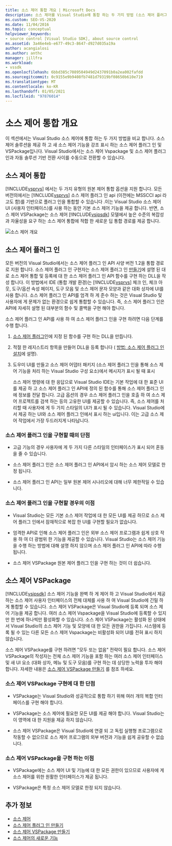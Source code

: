 ```yaml
---
title: 소스 제어 통합 개요 | Microsoft Docs
description: 소스 제어를 Visual Studio에 통합 하는 두 가지 방법 (소스 제어 플러그 인과 VSPackage) 간의 차이점에 대해 알아봅니다.
ms.custom: SEO-VS-2020
ms.date: 11/04/2016
ms.topic: conceptual
helpviewer_keywords:
- source control [Visual Studio SDK], about source control
ms.assetid: 3a46e4eb-e677-49c3-8647-d927d035a19a
author: acangialosi
ms.author: anthc
manager: jillfra
ms.workload:
- vssdk
ms.openlocfilehash: 6bbd385c7089504949d2437091b0a2ea002fafdd
ms.sourcegitcommit: 0c9155e9b9408fb7481d79319bf08650b610e719
ms.translationtype: MT
ms.contentlocale: ko-KR
ms.lasthandoff: 01/05/2021
ms.locfileid: "97876014"
---
```

# <a name="source-control-integration-overview"></a>소스 제어 통합 개요
이 섹션에서는 Visual Studio 소스 제어에 통합 하는 두 가지 방법을 비교 합니다. 소스 제어 솔루션을 제공 하 고 새 소스 제어 기능을 강조 표시 하는 소스 제어 플러그 인 및 VSPackage입니다. Visual Studio에서는 소스 제어 Vspackage 및 소스 제어 플러그 인과 자동 솔루션 기반 전환 사이를 수동으로 전환할 수 있습니다.

## <a name="source-control-integration"></a>소스 제어 통합
 [!INCLUDE[vsprvs](../../code-quality/includes/vsprvs_md.md)] 에서는 두 가지 유형의 원본 제어 통합 옵션을 지원 합니다. 모든 버전의에서는 [!INCLUDE[vsprvs](../../code-quality/includes/vsprvs_md.md)] 소스 제어 플러그 인 api (이전에는 MSSCCI api 라고도 함)를 기반으로 플러그 인을 통합할 수 있습니다 .이는 Visual Studio 소스 제어 UI (사용자 인터페이스)를 사용 하는 동안 기본 소스 제어 기능을 제공 합니다. 반면, 소스 제어 VSPackage는 소스 제어 [!INCLUDE[vsipsdk](../../extensibility/includes/vsipsdk_md.md)] 모델에서 높은 수준의 복잡성과 자율성을 요구 하는 소스 제어 통합에 적합 한 새로운 딥 통합 경로를 제공 합니다.

 ![소스 제어 개요](../../extensibility/internals/media/sourcectnrloverview.gif "SourceCtnrlOverview")

## <a name="source-control-plug-in"></a>소스 제어 플러그 인
 모든 버전의 Visual Studio에서는 소스 제어 플러그 인 API 사양 버전 1.2을 통합 경로로 지원 합니다. 소스 제어 플러그 인 구현자는 소스 제어 플러그 인 [만들기](../../extensibility/internals/creating-a-source-control-plug-in.md)에 설명 된 대로 소스 제어 통합 및 등록에 대 한 소스 제어 플러그 인 API 함수를 구현 하는 DLL을 작성 합니다. 이 방법에서 IDE (통합 개발 환경)는 [!INCLUDE[vsprvs](../../code-quality/includes/vsprvs_md.md)] 체크 인, 체크 아웃, 도구/옵션 속성 페이지, 도구 모음 및 소스 제어 문자 모양과 같은 대화 상자에 UI를 사용 합니다. 소스 제어 플러그 인 API를 엄격 하 게 준수 하는 것은 Visual Studio 및 사용자에 게 문제가 없는 환경으로 쉽게 통합할 수 있습니다. 즉, 소스 제어 플러그 인은 API에 자세히 설명 된 대부분의 함수 및 콜백을 구현 해야 합니다.

 소스 제어 플러그 인 API를 사용 하 여 소스 제어 플러그 인을 구현 하려면 다음 단계를 수행 합니다.

1. [소스 제어 플러그](../../extensibility/source-control-plug-ins.md)인에 지정 된 함수를 구현 하는 DLL을 만듭니다.

2. 적절 한 레지스트리 항목을 만들어 DLL을 등록 합니다 ( [방법: 소스 제어 플러그 인 설치](../../extensibility/internals/how-to-install-a-source-control-plug-in.md)에 설명).

3. 도우미 UI를 만들고 소스 제어 어댑터 패키지 (소스 제어 플러그 인을 통해 소스 제어 기능을 처리 하는 Visual Studio 구성 요소)에서 메시지가 표시 될 때 표시

   소스 제어 명령에 대 한 응답으로 Visual Studio IDE는 기본 작업에 대 한 표준 UI를 제공 하 고 소스 제어 플러그 인 API에 정의 된 함수를 통해 소스 제어 플러그 인에 정보를 전달 합니다. 고급 옵션의 경우 소스 제어 플러그 인을 호출 하 여 소스 제어 프로젝트를 검색 하는 등의 고유한 UI를 제공할 수 있습니다. 즉, 소스 제어를 처리할 때 사용자에 게 두 가지 스타일의 UI가 표시 될 수 있습니다. Visual Studio에서 제공 하는 UI와 소스 제어 플러그 인에서 표시 하는 ui입니다. 이는 고급 소스 제어 작업에서 가장 두드러지게 나타납니다.

### <a name="drawbacks-to-implementing-a-source-control-plug-in"></a>소스 제어 플러그 인을 구현할 때의 단점

- 고급 기능의 경우 사용자에 게 두 가지 다른 스타일의 인터페이스가 표시 되어 혼동을 줄 수 있습니다.

- 소스 제어 플러그 인은 소스 제어 플러그 인 API에서 암시 하는 소스 제어 모델로 한정 됩니다.

- 소스 제어 플러그 인 API는 일부 원본 제어 시나리오에 대해 너무 제한적일 수 있습니다.

### <a name="advantages-to-implementing-a-source-control-plug-in"></a>소스 제어 플러그 인을 구현할 경우의 이점

- Visual Studio는 모든 기본 소스 제어 작업에 대 한 모든 UI를 제공 하므로 소스 제어 플러그 인에서 잠재적으로 복잡 한 UI를 구현할 필요가 없습니다.

- 엄격한 API로 인해 소스 제어 플러그 인은 외부 소스 제어 프로그램과 쉽게 상호 작용 하 여 더 광범위 한 기능을 제공할 수 있습니다. Visual Studio는 소스 제어 기능을 수행 하는 방법에 대해 설명 하지 않으며 소스 제어 플러그 인 API에 따라 수행 됩니다.

- 소스 제어 VSPackage 원본 제어 플러그 인을 구현 하는 것이 더 쉽습니다.

## <a name="source-control-vspackage"></a>소스 제어 VSPackage
 [!INCLUDE[vsipsdk](../../extensibility/includes/vsipsdk_md.md)] 소스 제어 기능을 완벽 하 게 제어 하 고 Visual Studio에서 제공 하는 소스 제어 사용자 인터페이스의 전체 대체를 사용 하 여 Visual Studio에 긴밀 하 게 통합할 수 있습니다. 소스 제어 VSPackage은 Visual Studio에 등록 되며 소스 제어 기능을 제공 합니다. 여러 소스 제어 Vspackage을 Visual Studio에 등록할 수 있지만 한 번에 하나씩만 활성화할 수 있습니다. 소스 제어 VSPackage는 활성화 된 상태에서 Visual Studio의 소스 제어 기능 및 모양에 대 한 모든 권한을 가집니다. 시스템에 등록 될 수 있는 다른 모든 소스 제어 Vspackage는 비활성화 되어 UI를 전혀 표시 하지 않습니다.

 소스 제어 VSPackage를 구현 하려면 "모두 또는 없음" 전략이 필요 합니다. 소스 제어 VSPackage의 작성자는 전체 소스 제어 기능을 포함 하는 여러 소스 제어 인터페이스 및 새 UI 요소 (대화 상자, 메뉴 및 도구 모음)를 구현 하는 데 상당한 노력을 투자 해야 합니다. 자세한 내용은 [소스 제어 VSPackage 만들기](../../extensibility/internals/creating-a-source-control-vspackage.md) 를 참조 하세요.

### <a name="drawbacks-to-implementing-a-source-control-vspackage"></a>소스 제어 VSPackage 구현에 대 한 단점

- VSPackage는 Visual Studio와 성공적으로 통합 하기 위해 여러 개의 복합 인터페이스를 구현 해야 합니다.

- VSPackage는 소스 제어에 필요한 모든 UI를 제공 해야 합니다. Visual Studio는이 영역에 대 한 지원을 제공 하지 않습니다.

- 소스 제어 VSPackage은 Visual Studio에 연결 되 고 독립 실행형 프로그램으로 작동할 수 없으므로 소스 제어 프로그램의 외부 버전과 기능을 쉽게 공유할 수 없습니다.

### <a name="advantages-to-implementing-a-source-control-vspackage"></a>소스 제어 VSPackage을 구현 하는 이점

- VSPackage에는 소스 제어 UI 및 기능에 대 한 모든 권한이 있으므로 사용자에 게 소스 제어를 위한 원활한 인터페이스가 제공 됩니다.

- VSPackage은 특정 소스 제어 모델로 한정 되지 않습니다.

## <a name="see-also"></a>추가 정보
- [소스 제어](../../extensibility/internals/source-control.md)
- [소스 제어 플러그 인 만들기](../../extensibility/internals/creating-a-source-control-plug-in.md)
- [소스 제어 VSPackage 만들기](../../extensibility/internals/creating-a-source-control-vspackage.md)
- [소스 제어의 새로운 기능](../../extensibility/internals/what-s-new-in-source-control.md)
